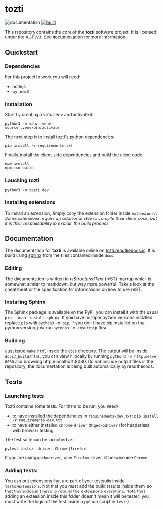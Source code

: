 # tozti

![documentation](https://readthedocs.org/projects/pip/badge/?version=latest)
[![build](https://www.travis-ci.org/tozti/tozti.svg?branch=master)](https://travis-ci.org/tozti/tozti)

This repository contains the core of the **tozti** software project. It is licensed
under the AGPLv3. See [documentation](https://tozti.readthedocs.io/en/latest/)
for more information.


## Quickstart

### Dependencies

For this project to work you will need:
- nodejs
- python3

### Installation

Start by creating a virtualenv and activate it:
```
python3 -m venv .venv
source .venv/bin/activate
```

The next step is to install tozti's python dependencies:
```
pip install -r requirements.txt
```

Finally, install the client-side dependencies and build the client code:
```
npm install
npm run build
```

### Lauching tozti

```
python3 -m tozti dev
```

### Installing extensions

To install an extension, simply copy the extension folder inside `extensions/`.
*Some extensions require an additional step to compile their client code, but it is their responsability to explain the build process*.

## Documentation

The documentation for **tozti** is available online on [tozti.readthedocs.io](https://tozti.readthedocs.io). 
It is build using [sphinx](http://www.sphinx-doc.org/en/stable/) from the files contained inside `docs`.

### Editing

The documentation is written in *reStructuredText* (reST) markup which is somewhat similar to markdown, but way more powerful. Take a look at the [cheatsheet](http://www.sphinx-doc.org/en/stable/rest.html) or the [specification](http://docutils.sourceforge.net/docs/ref/rst/restructuredtext.html) for informations on how to use reST.

### Installing Sphinx

The Sphinx package is available on the PyPI, you can install it with the usual `pip --user install sphinx`. If you have multiple python versions installed replace `pip` with `python3 -m pip`; if you don't have pip installed on that python version, just run `python3 -m ensurepip` first.

### Building

Just issue `make html` inside the `docs` directory. The output will be inside `docs/_build/html`, you can view it locally by running `python3 -m http.server 8080` and browsing http://localhost:8080. Do *not* include output files in the repository, the documentation is being built automatically by readthedocs.


## Tests

### Launching tests

Tozti contains some tests. For them to be run, you need/
- to have installed the dependencies in `requirements-dev.txt`: `pip install -r requirements-dev.txt`
- to have either installed `chrome-driver` or `geckodriver` (for headerless web browser testing)

The test suite can be launched as:
```
pytest tests/ -driver [Chrome|Firefox]
```
If you are using `geckodriver`, user `Firefox` driver. Otherwise use `Chrome`

### Adding tests:

You can put extensions that are part of your testsuits inside `tests/extensions`. Not that you must add the build results inside them, so that travis doesn't have to rebuild the extensions everytime. Note that adding an extension inside this folder doesn't mean it will be tester: you must write the logic of the test inside a python script in `tests/`.
